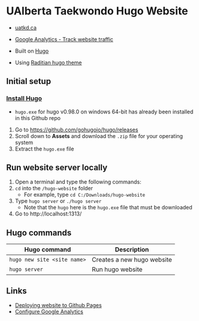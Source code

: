 # UAlberta Taekwondo Hugo Website

- [uatkd.ca](https://uatkd.ca/)
- [Google Analytics - Track website traffic](https://analytics.google.com/analytics/web/#/p313493405/reports/reportinghub)

- Built on [Hugo](https://gohugo.io/)
- Using [Raditian hugo theme](https://themes.gohugo.io/themes/raditian-free-hugo-theme/)

## Initial setup

### [Install Hugo](https://gohugo.io/getting-started/installing/)

- `hugo.exe` for hugo v0.98.0 on windows 64-bit has already been installed in this Github repo

1. Go to https://github.com/gohugoio/hugo/releases
2. Scroll down to **Assets** and download the `.zip` file for your operating system
3. Extract the `hugo.exe` file

## Run website server locally

1. Open a terminal and type the following commands:
2. `cd` into the `/hugo-website` folder
   - For example, type `cd C:/Downloads/hugo-website`
3. Type `hugo server` or `./hugo server`
   - Note that the `hugo` here is the `hugo.exe` file that must be downloaded
4. Go to http://localhost:1313/

## Hugo commands

| Hugo command                | Description                |
| --------------------------- | -------------------------- |
| `hugo new site <site name>` | Creates a new hugo website |
| `hugo server`               | Run hugo website           |

## Links

- [Deploying website to Github Pages](https://gohugo.io/hosting-and-deployment/hosting-on-github/)
- [Configure Google Analytics](https://gohugo.io/templates/internal/#google-analytics)
